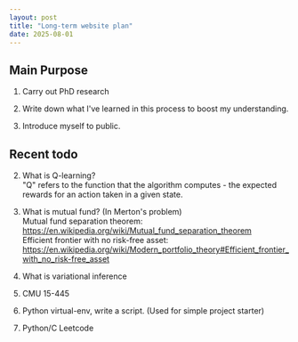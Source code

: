```yaml
---
layout: post
title: "Long-term website plan"
date: 2025-08-01
---
```


## Main Purpose

1. Carry out PhD research

2. Write down what I've learned in this process to boost my understanding.

3. Introduce myself to public. 

## Recent todo

2. What is Q-learning?<br>
"Q" refers to the function that the algorithm computes - the expected rewards for an action taken in a given state.

3. What is mutual fund? (In Merton's problem)<br>
Mutual fund separation theorem: https://en.wikipedia.org/wiki/Mutual_fund_separation_theorem <br>
Efficient frontier with no risk-free asset: https://en.wikipedia.org/wiki/Modern_portfolio_theory#Efficient_frontier_with_no_risk-free_asset

4. What is variational inference

5. CMU 15-445

6. Python virtual-env, write a script. (Used for simple project starter)

7. Python/C Leetcode